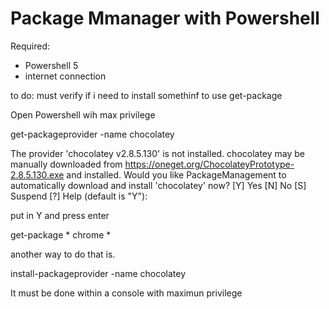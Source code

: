 # Package Mmanager with Powershell

Required:
+ Powershell 5
+ internet connection

to do:
must verify if i need to install somethinf to use get-package

Open Powershell wih max privilege

get-packageprovider -name chocolatey

The provider 'chocolatey v2.8.5.130' is not installed.
chocolatey may be manually downloaded from https://oneget.org/ChocolateyPrototype-2.8.5.130.exe and installed.
Would you like PackageManagement to automatically download and install 'chocolatey' now?
[Y] Yes  [N] No  [S] Suspend  [?] Help (default is "Y"):

put in Y and press enter

get-package  * chrome *



another way to do that is.

install-packageprovider -name chocolatey

It must be done within a console with maximun privilege 